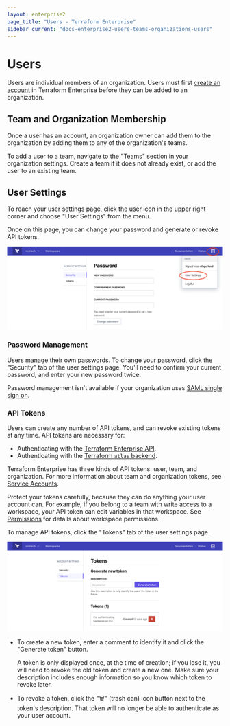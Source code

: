 ```yaml
---
layout: enterprise2
page_title: "Users - Terraform Enterprise"
sidebar_current: "docs-enterprise2-users-teams-organizations-users"
---
```


# Users

Users are individual members of an organization. Users must first [create an account](https://app.terraform.io/account/new) in Terraform Enterprise before
they can be added to an organization.

## Team and Organization Membership

Once a user has an account, an organization owner can add them to the
organization by adding them to any of the organization's teams.

To add a user to a team, navigate to the "Teams" section in your organization
settings. Create a team if it does not already exist, or add the user to an
existing team.

## User Settings

To reach your user settings page, click the user icon in the upper right corner and choose "User Settings" from the menu.

Once on this page, you can change your password and generate or revoke API tokens.

![The user settings menu item, in the upper right menu.](./images/user-settings.png)

### Password Management

Users manage their own passwords. To change your password, click the "Security" tab of the user settings page. You'll need to confirm your current password, and enter your new password twice.

Password management isn't available if your organization uses [SAML single sign on](../saml/index.html).

### API Tokens

Users can create any number of API tokens, and can revoke existing tokens at any time. API tokens are necessary for:

- Authenticating with the [Terraform Enterprise API](../api/index.html).
- Authenticating with the [Terraform `atlas` backend](/docs/backends/types/terraform-enterprise.html).

Terraform Enterprise has three kinds of API tokens: user, team, and organization. For more information about team and organization tokens, see [Service Accounts](./service-accounts.html).

Protect your tokens carefully, because they can do anything your user account can. For example, if you belong to a team with write access to a workspace, your API token can edit variables in that workspace. See [Permissions](./permissions.html) for details about workspace permissions.

To manage API tokens, click the "Tokens" tab of the user settings page.

![The user tokens page](./images/user-tokens.png)

- To create a new token, enter a comment to identify it and click the "Generate token" button.

    A token is only displayed once, at the time of creation; if you lose it, you will need to revoke the old token and create a new one. Make sure your description includes enough information so you know which token to revoke later.
- To revoke a token, click the "🗑" (trash can) icon button next to the token's description. That token will no longer be able to authenticate as your user account.

